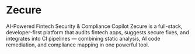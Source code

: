 # Zecure
AI-Powered Fintech Security &amp; Compliance Copilot Zecure is a full-stack, developer-first platform that audits fintech apps, suggests secure fixes, and integrates into CI pipelines — combining static analysis, AI code remediation, and compliance mapping in one powerful tool.

